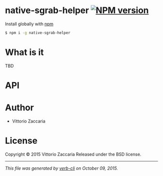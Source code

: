 # native-sgrab-helper [![NPM version](https://badge.fury.io/js/native-sgrab-helper.svg)](http://badge.fury.io/js/native-sgrab-helper)

Install globally with [npm](https://www.npmjs.com/)

```sh
$ npm i -g native-sgrab-helper
```

# What is it

TBD

# API

<!-- Start index.js -->

<!-- End index.js -->

# Author

* Vittorio Zaccaria

# License
Copyright © 2015 Vittorio Zaccaria
Released under the BSD license.

***

_This file was generated by [verb-cli](https://github.com/assemble/verb-cli) on October 09, 2015._
